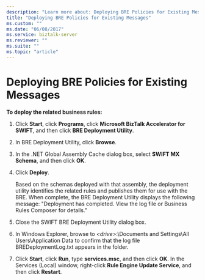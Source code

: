 ```yaml
---
description: "Learn more about: Deploying BRE Policies for Existing Messages"
title: "Deploying BRE Policies for Existing Messages"
ms.custom: ""
ms.date: "06/08/2017"
ms.service: biztalk-server
ms.reviewer: ""
ms.suite: ""
ms.topic: "article"
---
```

# Deploying BRE Policies for Existing Messages
**To deploy the related business rules:**  
  
1.  Click **Start**, click **Programs**, click **Microsoft BizTalk Accelerator for SWIFT**, and then click **BRE Deployment Utility**.  
  
2.  In BRE Deployment Utility, click **Browse**.  
  
3.  In the .NET Global Assembly Cache dialog box, select **SWIFT MX Schema**, and then click **OK**.  
  
4.  Click **Deploy**.  
  
     Based on the schemas deployed with that assembly, the deployment utility identifies the related rules and publishes them for use with the BRE. When complete, the BRE Deployment Utility displays the following message: "Deployment has completed. View the log file or Business Rules Composer for details."  
  
5.  Close the SWIFT BRE Deployment Utility dialog box.  
  
6.  In Windows Explorer, browse to *\<drive\>*:\Documents and Settings\All Users\Application Data to confirm that the log file BREDeploymentLog.txt appears in the folder.  
  
7.  Click **Start**, click **Run**, type **services.msc**, and then click **OK**. In the Services (Local) window, right-click **Rule Engine Update Service**, and then click **Restart**.
